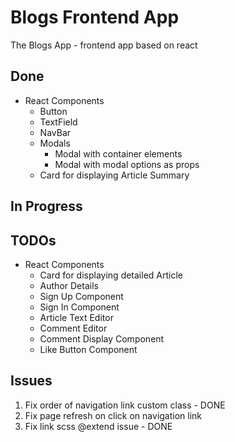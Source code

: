 # Blogs Frontend App

The Blogs App - frontend app based on react

## Done

- React Components
  - Button
  - TextField
  - NavBar
  - Modals
    - Modal with container elements
    - Modal with modal options as props
  - Card for displaying Article Summary

## In Progress

## TODOs

- React Components
  - Card for displaying detailed Article
  - Author Details
  - Sign Up Component
  - Sign In Component
  - Article Text Editor
  - Comment Editor
  - Comment Display Component
  - Like Button Component

## Issues

1. Fix order of navigation link custom class - DONE
2. Fix page refresh on click on navigation link
3. Fix link scss @extend issue - DONE
